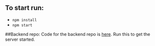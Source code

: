 ## To start run:
- `npm install`
- `npm start`

##Backend repo:
Code for the backend repo is [here](https://github.com/krisperu/phase-3-project-backend). Run this to get the server started.